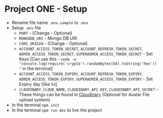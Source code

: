 # Project ONE - Setup 

- Rename file name `.env.sample` to `.env`
- Setup `.env` file
    - `PORT` - (Change - Optional)
    - `MONGODB_URI` - Mongo DB URI
    - `CORS_ORIGIN` - (Change - Optional)
    - `ACCOUNT_ACCESS_TOKEN_SECRET`, `ACCOUNT_REFRESH_TOKEN_SECRET`, `ADMIN_ACCESS_TOKEN_SECRET`, `SUPERADMIN_ACCESS_TOKEN_SECRET` - Set Keys [Can use this - `node -e "console.log(require('crypto').randomBytes(64).toString('hex'))"` in the terminal]
    - `ACCOUNT_ACCESS_TOKEN_EXPIRY`, `ACCOUNT_REFRESH_TOKEN_EXPIRY`, `ADMIN_ACCESS_TOKEN_EXPIRY`, `SUPERADMIN_ACCESS_TOKEN_EXPIRY` - Set Expiry day [like `5d`]
    - `CLOUDINARY_CLOUD_NAME`, `CLOUDINARY_API_KEY`, `CLOUDINARY_API_SECRET` - These things can be found in [Cloudinary](https://console.cloudinary.com/) (Optional for Avatar File upload system)
- In the terminal `npm init`
- In the terminal `npm run dev` to live the project